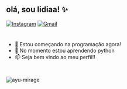 ## olá, sou lidiaa! ✨
[![Instagram](https://img.shields.io/badge/Instagram-4D5E7B?style=for-the-badge&logo=instagram&logoColor=white)](https://www.instagram.com/_lidiaamaria/)
[![Gmail](https://img.shields.io/badge/Gmail-4D5E7B?style=for-the-badge&logo=gmail&logoColor=white)](lidia.maria.lucas.lopes@gmail.com)
#
- 🌻 Estou começando na programação agora!
- 🌱 No momento estou aprendendo python
- 📫 Seja bem vindo ao meu perfil!!
#
![ayu-mirage](https://github-readme-stats.vercel.app/api?username=lidia-mariaa&show_icons=true&hide=contribs,prs&cache_seconds=86400&theme=ayu-mirage)

<!---
lidia-mariaa/lidia-mariaa is a ✨ special ✨ repository because its `README.md` (this file) appears on your GitHub profile.
You can click the Preview link to take a look at your changes.
--->
